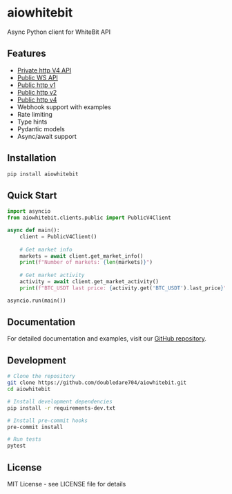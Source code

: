 # aiowhitebit

Async Python client for WhiteBit API

## Features

* [Private http V4 API](https://github.com/whitebit-exchange/api-docs/blob/f7ca495281ade44f9f075a91c2e55d5da32a99fd/Private/http-trade-v4.md)
* [Public WS API](https://github.com/whitebit-exchange/api-docs/blob/master/Public/websocket.md)
* [Public http v1](https://github.com/whitebit-exchange/api-docs/blob/main/docs/Public/http-v1.md)
* [Public http v2](https://github.com/whitebit-exchange/api-docs/blob/main/docs/Public/http-v2.md)
* [Public http v4](https://github.com/whitebit-exchange/api-docs/blob/main/docs/Public/http-v4.md)
* Webhook support with examples
* Rate limiting
* Type hints
* Pydantic models
* Async/await support

## Installation

```bash
pip install aiowhitebit
```

## Quick Start

```python
import asyncio
from aiowhitebit.clients.public import PublicV4Client

async def main():
    client = PublicV4Client()
    
    # Get market info
    markets = await client.get_market_info()
    print(f"Number of markets: {len(markets)}")
    
    # Get market activity
    activity = await client.get_market_activity()
    print(f"BTC_USDT last price: {activity.get('BTC_USDT').last_price}")

asyncio.run(main())
```

## Documentation

For detailed documentation and examples, visit our [GitHub repository](https://github.com/doubledare704/aiowhitebit).

## Development

```bash
# Clone the repository
git clone https://github.com/doubledare704/aiowhitebit.git
cd aiowhitebit

# Install development dependencies
pip install -r requirements-dev.txt

# Install pre-commit hooks
pre-commit install

# Run tests
pytest
```

## License

MIT License - see LICENSE file for details
